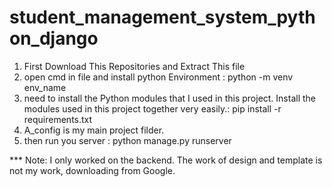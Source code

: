 # student_management_system_python_django

1. First Download This Repositories and Extract This file
2. open cmd in file and install python Environment : python -m venv env_name
3. need to install the Python modules that I used in this project. Install the modules used in this project together very easily.: pip install -r requirements.txt
4. A_config is my main project filder.
5. then run you server : python manage.py runserver

*** Note: I only worked on the backend. The work of design and template is not my work, downloading from Google.

